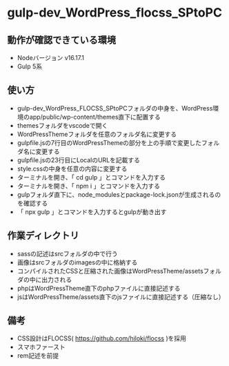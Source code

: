 # gulp-dev_WordPress_flocss_SPtoPC

## 動作が確認できている環境
- Nodeバージョン v16.17.1
- Gulp 5系

## 使い方
- gulp-dev_WordPress_FLOCSS_SPtoPCフォルダの中身を、WordPress環境のapp/public/wp-content/themes直下に配置する
- themesフォルダをvscodeで開く
- WordPressThemeフォルダを任意のフォルダ名に変更する
- gulpfile.jsの7行目のWordPressThemeの部分を上の手順で変更したフォルダ名に変更する
- gulpfile.jsの23行目にLocalのURLを記載する
- style.cssの中身を任意の内容に変更する
- ターミナルを開き、「 cd gulp 」とコマンドを入力する
- ターミナルを開き、「 npm i 」とコマンドを入力する
- gulpフォルダ直下に、node_modulesとpackage-lock.jsonが生成されるのを確認する
- 「 npx gulp 」とコマンドを入力するとgulpが動き出す

## 作業ディレクトリ
- sassの記述はsrcフォルダの中で行う
- 画像はsrcフォルダのimagesの中に格納する
- コンパイルされたCSSと圧縮された画像はWordPressTheme/assetsフォルダの中に出力される
- phpはWordPressTheme直下のphpファイルに直接記述する
- jsはWordPressTheme/assets直下のjsファイルに直接記述する（圧縮なし）

## 備考
- CSS設計はFLOCSS( https://github.com/hiloki/flocss )を採用
- スマホファースト
- rem記述を前提
